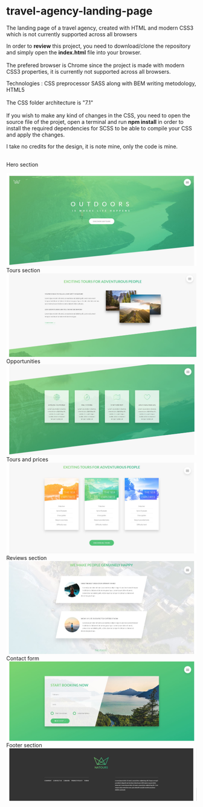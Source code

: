 # travel-agency-landing-page
The landing page of a travel agency, created with HTML and modern CSS3 which is not currently supported across all browsers

In order to **review** this project, you need to download/clone the repository and simply open the **index.html** file into your browser.
</br>
</br>
The prefered browser is Chrome since the project is made with modern CSS3 properties, it is currently not supported across all browsers.

Technologies : CSS preprocessor SASS along with BEM writing metodology, HTML5
</br>
</br>
The CSS folder architecture is "7.1"
</br>
</br>
If you wish to make any kind of changes in the CSS, you need to open the source file of the projet, open a terminal and run **npm install** in order to install the required dependencies for SCSS to be able to compile your CSS and apply the changes.

I take no credits for the design, it is note mine, only the code is mine.

</br>
Hero section

![Preview1](https://github.com/Andrrew94/travel-agency-landing-page/blob/master/preview/preview1.jpg)
</br>
Tours section
![Preview2](https://github.com/Andrrew94/travel-agency-landing-page/blob/master/preview/preview2.JPG)
</br>
Opportunities
![Preview3](https://github.com/Andrrew94/travel-agency-landing-page/blob/master/preview/preview3.JPG)
</br>
Tours and prices
![Preview4](https://github.com/Andrrew94/travel-agency-landing-page/blob/master/preview/preview4.JPG)
</br>
Reviews section
![Preview5](https://github.com/Andrrew94/travel-agency-landing-page/blob/master/preview/preview5.JPG)
</br>
Contact form
![Preview6](https://github.com/Andrrew94/travel-agency-landing-page/blob/master/preview/preview6.JPG)
</br>
Footer section
![Preview7](https://github.com/Andrrew94/travel-agency-landing-page/blob/master/preview/preview7.JPG)
